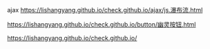 ajax
https://lishangyang.github.io/check.github.io/ajax/js.瀑布流.html


https://lishangyang.github.io/check.github.io/button/幽灵按钮.html


https://lishangyang.github.io/check.github.io/
